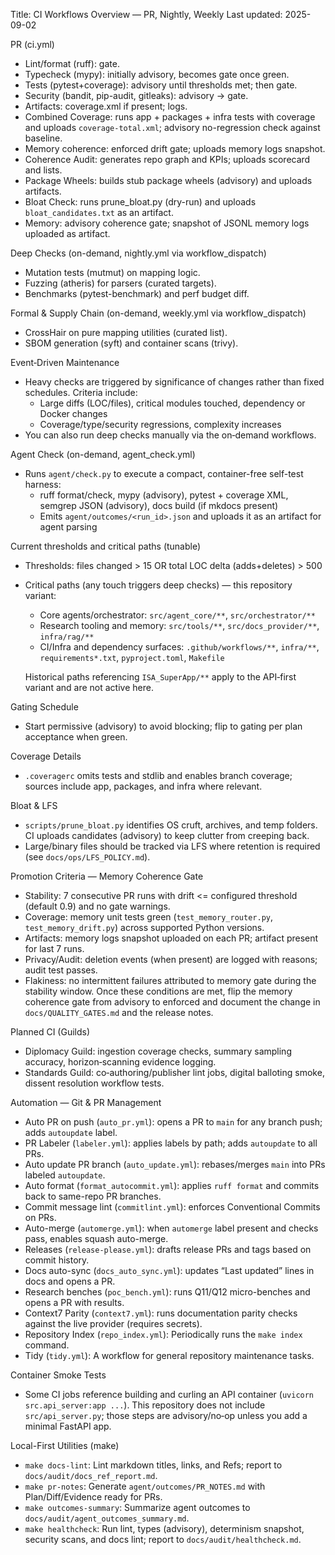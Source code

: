 Title: CI Workflows Overview — PR, Nightly, Weekly
Last updated: 2025-09-02

PR (ci.yml)
- Lint/format (ruff): gate.
- Typecheck (mypy): initially advisory, becomes gate once green.
- Tests (pytest+coverage): advisory until thresholds met; then gate.
- Security (bandit, pip-audit, gitleaks): advisory → gate.
- Artifacts: coverage.xml if present; logs.
 - Combined Coverage: runs app + packages + infra tests with coverage and uploads `coverage-total.xml`; advisory no-regression check against baseline.
 - Memory coherence: enforced drift gate; uploads memory logs snapshot.
 - Coherence Audit: generates repo graph and KPIs; uploads scorecard and lists.
 - Package Wheels: builds stub package wheels (advisory) and uploads artifacts.
  - Bloat Check: runs prune_bloat.py (dry-run) and uploads `bloat_candidates.txt` as an artifact.
 - Memory: advisory coherence gate; snapshot of JSONL memory logs uploaded as artifact.

Deep Checks (on-demand, nightly.yml via workflow_dispatch)
- Mutation tests (mutmut) on mapping logic.
- Fuzzing (atheris) for parsers (curated targets).
- Benchmarks (pytest-benchmark) and perf budget diff.

Formal & Supply Chain (on-demand, weekly.yml via workflow_dispatch)
- CrossHair on pure mapping utilities (curated list).
- SBOM generation (syft) and container scans (trivy).

Event‑Driven Maintenance
- Heavy checks are triggered by significance of changes rather than fixed schedules. Criteria include:
  - Large diffs (LOC/files), critical modules touched, dependency or Docker changes
  - Coverage/type/security regressions, complexity increases
- You can also run deep checks manually via the on‑demand workflows.

Agent Check (on-demand, agent_check.yml)
- Runs `agent/check.py` to execute a compact, container-free self-test harness:
  - ruff format/check, mypy (advisory), pytest + coverage XML, semgrep JSON (advisory), docs build (if mkdocs present)
  - Emits `agent/outcomes/<run_id>.json` and uploads it as an artifact for agent parsing

Current thresholds and critical paths (tunable)
- Thresholds: files changed > 15 OR total LOC delta (adds+deletes) > 500
- Critical paths (any touch triggers deep checks) — this repository variant:
  - Core agents/orchestrator: `src/agent_core/**`, `src/orchestrator/**`
  - Research tooling and memory: `src/tools/**`, `src/docs_provider/**`, `infra/rag/**`
  - CI/Infra and dependency surfaces: `.github/workflows/**`, `infra/**`, `requirements*.txt`, `pyproject.toml`, `Makefile`
  
  Historical paths referencing `ISA_SuperApp/**` apply to the API‑first variant and are not active here.

Gating Schedule
- Start permissive (advisory) to avoid blocking; flip to gating per plan acceptance when green.

Coverage Details
- `.coveragerc` omits tests and stdlib and enables branch coverage; sources include app, packages, and infra where relevant.

Bloat & LFS
- `scripts/prune_bloat.py` identifies OS cruft, archives, and temp folders. CI uploads candidates (advisory) to keep clutter from creeping back.
- Large/binary files should be tracked via LFS where retention is required (see `docs/ops/LFS_POLICY.md`).

Promotion Criteria — Memory Coherence Gate
- Stability: 7 consecutive PR runs with drift <= configured threshold (default 0.9) and no gate warnings.
- Coverage: memory unit tests green (`test_memory_router.py`, `test_memory_drift.py`) across supported Python versions.
- Artifacts: memory logs snapshot uploaded on each PR; artifact present for last 7 runs.
- Privacy/Audit: deletion events (when present) are logged with reasons; audit test passes.
- Flakiness: no intermittent failures attributed to memory gate during the stability window.
Once these conditions are met, flip the memory coherence gate from advisory to enforced and document the change in `docs/QUALITY_GATES.md` and the release notes.

Planned CI (Guilds)
- Diplomacy Guild: ingestion coverage checks, summary sampling accuracy, horizon‑scanning evidence logging.
- Standards Guild: co‑authoring/publisher lint jobs, digital balloting smoke, dissent resolution workflow tests.

Automation — Git & PR Management
- Auto PR on push (`auto_pr.yml`): opens a PR to `main` for any branch push; adds `autoupdate` label.
- PR Labeler (`labeler.yml`): applies labels by path; adds `autoupdate` to all PRs.
- Auto update PR branch (`auto_update.yml`): rebases/merges `main` into PRs labeled `autoupdate`.
- Auto format (`format_autocommit.yml`): applies `ruff format` and commits back to same-repo PR branches.
- Commit message lint (`commitlint.yml`): enforces Conventional Commits on PRs.
- Auto-merge (`automerge.yml`): when `automerge` label present and checks pass, enables squash auto-merge.
- Releases (`release-please.yml`): drafts release PRs and tags based on commit history.
- Docs auto-sync (`docs_auto_sync.yml`): updates “Last updated” lines in docs and opens a PR.
- Research benches (`poc_bench.yml`): runs Q11/Q12 micro-benches and opens a PR with results.
- Context7 Parity (`context7.yml`): runs documentation parity checks against the live provider (requires secrets).
- Repository Index (`repo_index.yml`): Periodically runs the `make index` command.
- Tidy (`tidy.yml`): A workflow for general repository maintenance tasks.

Container Smoke Tests
- Some CI jobs reference building and curling an API container (`uvicorn src.api_server:app ...`). This repository does not include `src/api_server.py`; those steps are advisory/no‑op unless you add a minimal FastAPI app.

Local-First Utilities (make)
- `make docs-lint`: Lint markdown titles, links, and Refs; report to `docs/audit/docs_ref_report.md`.
- `make pr-notes`: Generate `agent/outcomes/PR_NOTES.md` with Plan/Diff/Evidence ready for PRs.
- `make outcomes-summary`: Summarize agent outcomes to `docs/audit/agent_outcomes_summary.md`.
- `make healthcheck`: Run lint, types (advisory), determinism snapshot, security scans, and docs lint; report to `docs/audit/healthcheck.md`.
